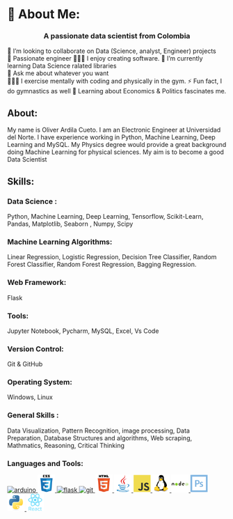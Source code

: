 # 💫 About Me:
<h3 align="center">A passionate data scientist from Colombia</h3>

👯 I’m looking to collaborate on Data (Science, analyst, Engineer) projects<br>
👷 Passionate engineer 
👨🏽‍💻 I enjoy creating software.
🌱 I’m currently learning Data Science ralated libraries<br>
💬 Ask me about whatever you want<br>
👨🏽‍💻 I exercise mentally with coding and physically in the gym.
⚡ Fun fact, I do gymnastics as well
🧠 Learning about Economics & Politics fascinates me.

## About:
My name is Oliver Ardila Cueto. I am an Electronic Engineer at Universidad del Norte. I have experience working in Python, Machine Learning, Deep Learning and MySQL. My Physics degree would provide a great background doing Machine Learning for physical sciences. My aim is to become a good Data Scientist

## Skills:

###  Data Science : 
Python, Machine Learning, Deep Learning, Tensorflow, Scikit-Learn, Pandas, Matplotlib, Seaborn , Numpy, Scipy

###  Machine Learning Algorithms:

Linear Regression, Logistic Regression, Decision Tree Classifier, Random Forest Classifier, Random Forest Regression, Bagging Regression.

###  Web Framework:
Flask

 ###  Tools:
 Jupyter Notebook, Pycharm, MySQL, Excel, Vs Code
 
 ### Version Control:
 Git & GitHub

###  Operating System:
Windows, Linux

### General Skills :

Data Visualization, Pattern Recognition, image processing, Data Preparation, Database Structures
and algorithms, Web scraping, Mathmatics, Reasoning, Critical Thinking

<h3 align="left">Languages and Tools:</h3>
<p align="left"> <a href="https://www.arduino.cc/" target="_blank" rel="noreferrer"> <img src="https://cdn.worldvectorlogo.com/logos/arduino-1.svg" alt="arduino" width="40" height="40"/> </a> <a href="https://www.w3schools.com/css/" target="_blank" rel="noreferrer"> <img src="https://raw.githubusercontent.com/devicons/devicon/master/icons/css3/css3-original-wordmark.svg" alt="css3" width="40" height="40"/> </a> <a href="https://flask.palletsprojects.com/" target="_blank" rel="noreferrer"> <img src="https://www.vectorlogo.zone/logos/pocoo_flask/pocoo_flask-icon.svg" alt="flask" width="40" height="40"/> </a> <a href="https://git-scm.com/" target="_blank" rel="noreferrer"> <img src="https://www.vectorlogo.zone/logos/git-scm/git-scm-icon.svg" alt="git" width="40" height="40"/> </a> <a href="https://www.w3.org/html/" target="_blank" rel="noreferrer"> <img src="https://raw.githubusercontent.com/devicons/devicon/master/icons/html5/html5-original-wordmark.svg" alt="html5" width="40" height="40"/> </a> <a href="https://www.java.com" target="_blank" rel="noreferrer"> <img src="https://raw.githubusercontent.com/devicons/devicon/master/icons/java/java-original.svg" alt="java" width="40" height="40"/> </a> <a href="https://developer.mozilla.org/en-US/docs/Web/JavaScript" target="_blank" rel="noreferrer"> <img src="https://raw.githubusercontent.com/devicons/devicon/master/icons/javascript/javascript-original.svg" alt="javascript" width="40" height="40"/> </a> <a href="https://www.linux.org/" target="_blank" rel="noreferrer"> <img src="https://raw.githubusercontent.com/devicons/devicon/master/icons/linux/linux-original.svg" alt="linux" width="40" height="40"/> </a> <a href="https://nodejs.org" target="_blank" rel="noreferrer"> <img src="https://raw.githubusercontent.com/devicons/devicon/master/icons/nodejs/nodejs-original-wordmark.svg" alt="nodejs" width="40" height="40"/> </a> <a href="https://www.photoshop.com/en" target="_blank" rel="noreferrer"> <img src="https://raw.githubusercontent.com/devicons/devicon/master/icons/photoshop/photoshop-line.svg" alt="photoshop" width="40" height="40"/> </a> <a href="https://www.python.org" target="_blank" rel="noreferrer"> <img src="https://raw.githubusercontent.com/devicons/devicon/master/icons/python/python-original.svg" alt="python" width="40" height="40"/> </a> <a href="https://reactjs.org/" target="_blank" rel="noreferrer"> <img src="https://raw.githubusercontent.com/devicons/devicon/master/icons/react/react-original-wordmark.svg" alt="react" width="40" height="40"/> </a> </p>
